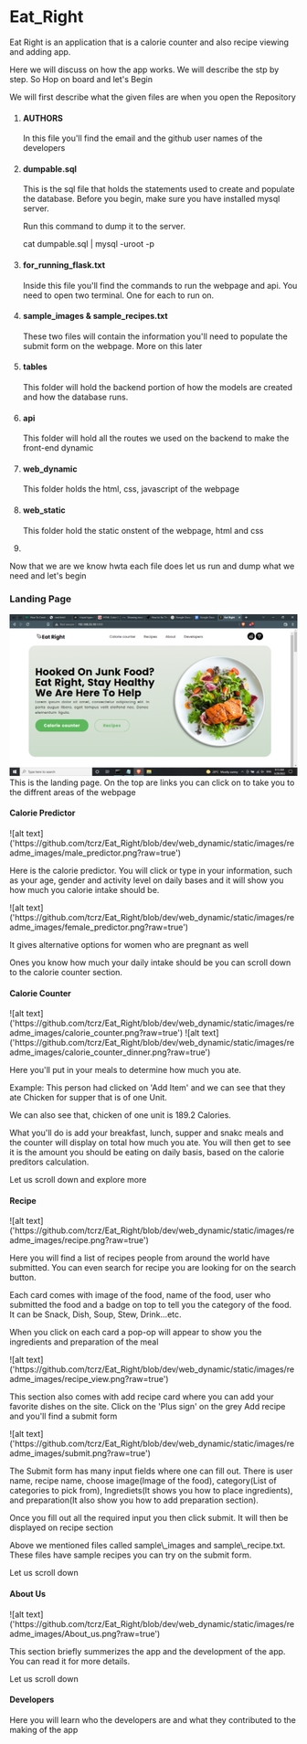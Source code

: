 <h1>Eat_Right</h1>
<p>Eat Right is an application that is a calorie counter and also recipe viewing and adding app.</p>
<p>Here we will discuss on how the app works. We will describe the stp by step. So Hop on board and let's Begin</p>
<p>We will first describe what the given files are when you open the Repository </p>
<ol>
  <li><h4>AUTHORS</h4>
  <p>In this file you'll find the email and the github user names of the developers</p></li>
  <li><h4>dumpable.sql</h4>
  <p>This is the sql file that holds the statements used to create and populate the database. Before you begin, make sure you have installed mysql server.</p>
  <p>Run this command to dump it to the server.</p>
  <p>cat dumpable.sql | mysql -uroot -p</p></li>
  <li><h4>for_running_flask.txt</h4>
  <p>Inside this file you'll find the commands to run the webpage and api. You need to open two terminal. One for each to run on.</p></li>
  <li><h4>sample_images & sample_recipes.txt</h4>
  <p>These two files will contain the information you'll need to populate the submit form on the webpage. More on this later</p></li>
  <li><h4>tables</h4>
  <p>This folder will hold the backend portion of how the models are created and how the database runs.</p></li>
  <li><h4>api</h4>
  <p>This folder will hold all the routes we used on the backend to make the front-end dynamic</p></li>
  <li><h4>web_dynamic</h4>
  <p>This folder holds the html, css, javascript of the webpage</p></li>
  <li><h4>web_static</h4>
  <p>This folder hold the static onstent of the webpage, html and css</p><li>
</ol>
<p>Now that we are we know hwta each file does let us run and dump what we need and let's begin</p>

<h3>Landing Page</h3>
<img src='https://github.com/tcrz/Eat_Right/blob/dev/web_dynamic/static/images/readme_images/landing_page.png'
<p>This is the landing page. On the top are links you can click on to take you to the diffrent areas of the webpage</p>

<h4>Calorie Predictor</h4>
![alt text]('https://github.com/tcrz/Eat_Right/blob/dev/web_dynamic/static/images/readme_images/male_predictor.png?raw=true')
<p>Here is the calorie predictor. You will click or type in your information, such as  your age, gender and activity level on daily bases and it will show you how much you calorie intake should be.</p>
![alt text]('https://github.com/tcrz/Eat_Right/blob/dev/web_dynamic/static/images/readme_images/female_predictor.png?raw=true')
<p>It gives alternative options for women who are pregnant as well</p>
<p>Ones you know how much your daily intake should be you can scroll down to the calorie counter section.</p>

<h4>Calorie Counter</h4>
![alt text]('https://github.com/tcrz/Eat_Right/blob/dev/web_dynamic/static/images/readme_images/calorie_counter.png?raw=true')
![alt text]('https://github.com/tcrz/Eat_Right/blob/dev/web_dynamic/static/images/readme_images/calorie_counter_dinner.png?raw=true')
<p>Here you'll put in your meals to determine how much you ate.</p>
<p>Example: This person had clicked on 'Add Item' and we can see that they ate Chicken for supper that is of one Unit.</p>
<p>We can also see that, chicken of one unit is 189.2 Calories.</p>
<p>What you'll do is add your breakfast, lunch, supper and snakc meals and the counter will display on total how much you ate.
You will then get to see it is the amount you should be eating on daily basis, based on the calorie preditors calculation.</p>
<p>Let us scroll down and explore more</p>

<h4>Recipe</h4>
![alt text]('https://github.com/tcrz/Eat_Right/blob/dev/web_dynamic/static/images/readme_images/recipe.png?raw=true')
<p>Here you will find a list of recipes people from around the world have submitted. You can even search for recipe you are looking for on the search button.</p>
<p>Each card comes with image of the food, name of the food, user who submitted the food and a badge on top to tell you the category of the food. It can be Snack, Dish, Soup, Stew, Drink...etc.</p>
<p>When you click on each card a pop-op will appear to show you the ingredients and preparation of the meal</p>
![alt text]('https://github.com/tcrz/Eat_Right/blob/dev/web_dynamic/static/images/readme_images/recipe_view.png?raw=true')
<p>This section also comes with add recipe card where you can add your favorite dishes on the site. Click on the 'Plus sign' on the grey Add recipe and you'll find a submit form</p>
![alt text]('https://github.com/tcrz/Eat_Right/blob/dev/web_dynamic/static/images/readme_images/submit.png?raw=true')
<p>The Submit form has many input fields where one can fill out. There is user name, recipe name, choose image(Image of the food), category(List of categories to pick from), Ingrediets(It shows you how to place ingredients), and preparation(It also show you how to add preparation section).</p>
<p>Once you fill out all the required input you then click submit. It will then be displayed on recipe section</p>
<p>Above we mentioned files called sample\_images and sample\_recipe.txt. These files have sample recipes you can try on the submit form.</p>
<p>Let us scroll down</p>

<h4>About Us</h4>
![alt text]('https://github.com/tcrz/Eat_Right/blob/dev/web_dynamic/static/images/readme_images/About_us.png?raw=true')
<p>This section briefly summerizes the app and the development of the app. You can read it for more details.</p>
<p>Let us scroll down</p>

<h4>Developers</h4>
<p>Here you will learn who the developers are and what they contributed to the making of the app</p>
